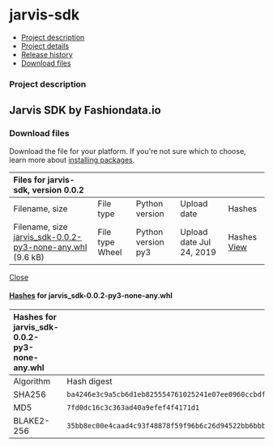 # jarvis-sdk

* [ Project description](jarvis-sdk-21.md#description)
* [ Project details](jarvis-sdk-21.md#data)
* [ Release history](jarvis-sdk-21.md#history)
* [ Download files](jarvis-sdk-21.md#files)

### Project description

## Jarvis SDK by Fashiondata.io

### Download files

Download the file for your platform. If you're not sure which to choose, learn more about [installing packages](https://packaging.python.org/installing/).

| Files for jarvis-sdk, version 0.0.2 |  |  |  |  |
| :--- | :--- | :--- | :--- | :--- |
| Filename, size | File type | Python version | Upload date | Hashes |
|  Filename, size [jarvis\_sdk-0.0.2-py3-none-any.whl](https://files.pythonhosted.org/packages/35/bb/8ec00e4caad4c93f48878f59f96b6c26d94522bb6bbbae451164a7e63a0c/jarvis_sdk-0.0.2-py3-none-any.whl) \(9.6 kB\) |  File type Wheel |  Python version py3 |  Upload date Jul 24, 2019 |  Hashes [View](jarvis-sdk-21.md#copy-hash-modal-87a43d16-849c-4ea9-9743-e58da7fae1c0) |

[ Close](jarvis-sdk-21.md#modal-close)

####  [Hashes](https://pip.pypa.io/en/stable/reference/pip_install/#hash-checking-mode) for jarvis\_sdk-0.0.2-py3-none-any.whl

| Hashes for jarvis\_sdk-0.0.2-py3-none-any.whl |  |  |
| :--- | :--- | :--- |
| Algorithm | Hash digest |  |
| SHA256 | `ba4246e3c9a5cb6d1eb825554761025241e07ee0960ccbdf2ef21c89c198a4b4` |  |
| MD5 | `7fd0dc16c3c363ad40a9efef4f4171d1` |  |
| BLAKE2-256 | `35bb8ec00e4caad4c93f48878f59f96b6c26d94522bb6bbbae451164a7e63a0c` |  |

